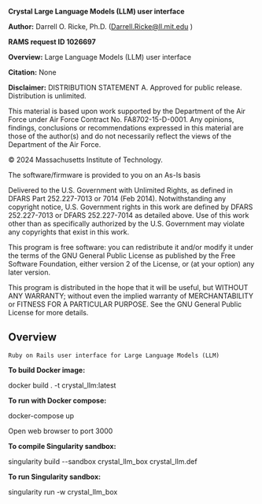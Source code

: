 **Crystal Large Language Models (LLM) user interface**

**Author:** Darrell O. Ricke, Ph.D.  (Darrell.Ricke@ll.mit.edu )

**RAMS request ID 1026697**

**Overview:**
Large Language Models (LLM) user interface

**Citation:** None

**Disclaimer:**
DISTRIBUTION STATEMENT A. Approved for public release. Distribution is unlimited.

This material is based upon work supported by the Department of the Air Force
under Air Force Contract No. FA8702-15-D-0001. Any opinions, findings,
conclusions or recommendations expressed in this material are those of the
author(s) and do not necessarily reflect the views of the Department of the Air Force.

© 2024 Massachusetts Institute of Technology.

The software/firmware is provided to you on an As-Is basis

Delivered to the U.S. Government with Unlimited Rights, as defined in DFARS
Part 252.227-7013 or 7014 (Feb 2014). Notwithstanding any copyright notice,
U.S. Government rights in this work are defined by DFARS 252.227-7013 or
DFARS 252.227-7014 as detailed above. Use of this work other than as specifically
authorized by the U.S. Government may violate any copyrights that exist in this work.

This program is free software: you can redistribute it and/or modify
it under the terms of the GNU General Public License as published by
the Free Software Foundation, either version 2 of the License, or
(at your option) any later version.

This program is distributed in the hope that it will be useful,
but WITHOUT ANY WARRANTY; without even the implied warranty of
MERCHANTABILITY or FITNESS FOR A PARTICULAR PURPOSE.  See the
GNU General Public License for more details.

## Overview
```
Ruby on Rails user interface for Large Language Models (LLM)
```
**To build Docker image:**

  docker build . -t crystal_llm:latest

**To run with Docker compose:**

  docker-compose up

  Open web browser to port 3000

**To compile Singularity sandbox:**

  singularity build --sandbox crystal_llm_box crystal_llm.def

**To run Singularity sandbox:**

  singularity run -w crystal_llm_box
